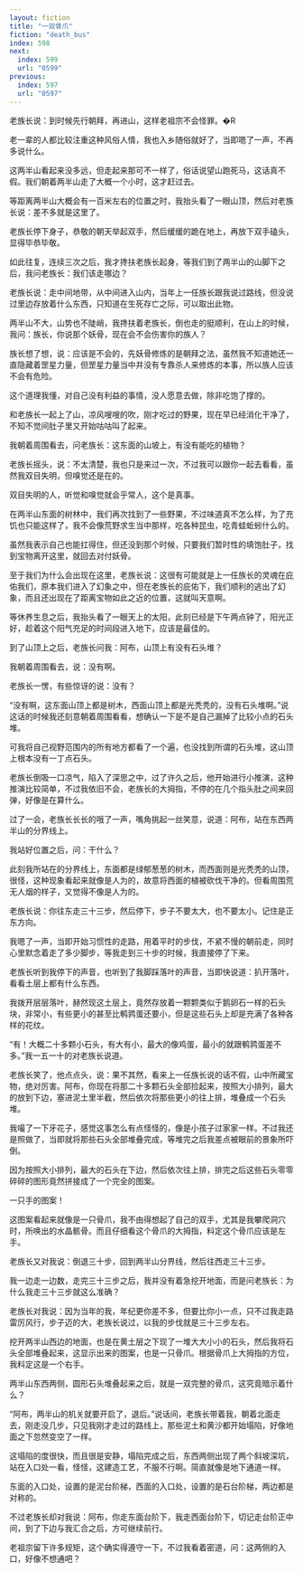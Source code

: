 ```yaml
---
layout: fiction
title: "一双骨爪"
fiction: "death_bus"
index: 598
next:
  index: 599
  url: "0599"
previous:
  index: 597
  url: "0597"
---
```

老族长说：到时候先行朝拜，再进山，这样老祖宗不会怪罪。�R

老一辈的人都比较注重这种风俗人情，我也入乡随俗就好了，当即嗯了一声，不再多说什么。

这两半山看起来没多远，但走起来那可不一样了，俗话说望山跑死马，这话真不假。我们朝着两半山走了大概一个小时，这才赶过去。

等距离两半山大概会有一百米左右的位置之时，我抬头看了一眼山顶，然后对老族长说：差不多就是这里了。

老族长停下身子，恭敬的朝天举起双手，然后缓缓的跪在地上，再放下双手磕头，显得毕恭毕敬。

如此往复，连续三次之后，我才搀扶老族长起身，等我们到了两半山的山脚下之后，我问老族长：我们该走哪边？

老族长说：走中间地带，从中间进入山内，当年上一任族长跟我说过路线，但没说过里边存放着什么东西，只知道在生死存亡之际，可以取出此物。

两半山不大，山势也不陡峭，我搀扶着老族长，倒也走的挺顺利，在山上的时候，我问：族长，你说那个妖骨，现在会不会伤害你的族人？

族长想了想，说：应该是不会的，先妖骨修炼的是朝拜之法，虽然我不知道她还一直隐藏着罡星力量，但罡星力量当中并没有专靠杀人来修炼的本事，所以族人应该不会有危险。

这个道理我懂，对自己没有利益的事情，没人愿意去做，除非吃饱了撑的。

和老族长一起上了山，凉风嗖嗖的吹，刚才吃过的野果，现在早已经消化干净了，不知不觉间肚子里又开始咕咕叫了起来。

我朝着周围看去，问老族长：这东面的山坡上，有没有能吃的植物？

老族长摇头，说：不太清楚，我也只是来过一次，不过我可以跟你一起去看看，虽然我双目失明，但嗅觉还是在的。

双目失明的人，听觉和嗅觉就会乎常人，这个是真事。

在两半山东面的树林中，我们再次找到了一些野果，不过味道真不怎么样，为了充饥也只能这样了，我不会像荒野求生当中那样，吃各种昆虫，吃青蛙蚯蚓什么的。

虽然我表示自己也能扛得住，但还没到那个时候，只要我们暂时性的填饱肚子，找到宝物离开这里，就回去对付妖骨。

至于我们为什么会出现在这里，老族长说：这很有可能就是上一任族长的灵魂在庇佑我们，原本我们进入了幻象之中，但在老族长的庇佑下，我们顺利的逃出了幻象，而且还出现在了距离宝物如此之近的位置，这就叫天意啊。

等休养生息之后，我抬头看了一眼天上的太阳，此刻已经是下午两点钟了，阳光正好，趁着这个阳气充足的时间段进入地下，应该是最佳的。

到了山顶上之后，老族长问我：阿布，山顶上有没有石头堆？

我朝着周围看去，说：没有啊。

老族长一愣，有些惊讶的说：没有？

“没有啊，这东面山顶上都是树木，西面山顶上都是光秃秃的，没有石头堆啊。”说这话的时候我还刻意朝着周围看看，想确认一下是不是自己漏掉了比较小点的石头堆。

可我将自己视野范围内的所有地方都看了一个遍，也没找到所谓的石头堆，这山顶上根本没有一丁点石头。

老族长倒吸一口凉气，陷入了深思之中，过了许久之后，他开始进行小推演，这种推演比较简单，不过我依旧不会，老族长的大拇指，不停的在几个指头肚之间来回弹，好像是在算什么。

过了一会，老族长长长的哦了一声，嘴角挑起一丝笑意，说道：阿布，站在东西两半山的分界线上。

我站好位置之后，问：干什么？

此刻我所站在的分界线上，东面都是绿郁葱葱的树木，而西面则是光秃秃的山顶，很怪，这种现象看起来就像是人为的，故意将西面的植被砍伐干净的。但看周围荒无人烟的样子，又觉得不像是人为的。

老族长说：你往东走三十三步，然后停下，步子不要太大，也不要太小。记住是正东方向。

我嗯了一声，当即开始习惯性的走路，用着平时的步伐，不紧不慢的朝前走，同时心里默念着走了多少脚步，等我走到三十步的时候，我直接停了下来。

老族长听到我停下的声音，也听到了我脚踩落叶的声音，当即快说道：扒开落叶，看看土层上都有什么东西。

我拨开层层落叶，赫然现这土层上，竟然存放着一颗颗类似于鹅卵石一样的石头块，非常小，有些更小的甚至比鹌鹑蛋还要小，但是这些石头上却是充满了各种各样的花纹。

“有！大概二十多颗小石头，有大有小，最大的像鸡蛋，最小的就跟鹌鹑蛋差不多。”我一五一十的对老族长说道。

老族长笑了，他点点头，说：果不其然，看来上一任族长说的话不假，山中所藏宝物，绝对厉害。阿布，你现在将那二十多颗石头全部捡起来，按照大小排列，最大的放到下边，塞进泥土里半截，然后依次将那些更小的往上排，堆叠成一个石头堆。

我嘬了一下牙花子，感觉这事怎么有点怪怪的，像是小孩子过家家一样。不过我还是照做了，当即就将那些石头全部堆叠完成，等堆完之后我差点被眼前的景象所吓倒。

因为按照大小排列，最大的石头在下边，然后依次往上排，排完之后这些石头零零碎碎的图形竟然拼接成了一个完全的图案。

一只手的图案！

这图案看起来就像是一只骨爪，我不由得想起了自己的双手，尤其是我攀爬洞穴时，所唤出的水晶骸骨。而且仔细看这个骨爪的大拇指，料定这个骨爪应该是左手。

老族长又对我说：倒退三十步，回到两半山分界线，然后往西走三十三步。

我一边走一边数，走完三十三步之后，我并没有着急挖开地面，而是问老族长：为什么我走三十三步就这么准确？

老族长对我说：因为当年的我，年纪更你差不多，但要比你小一点，只不过我走路雷厉风行，步子迈的大，老族长说过，以我的步伐就是三十三步左右。

挖开两半山西边的地面，也是在黄土层之下现了一堆大大小小的石头，然后我将石头全部堆叠起来，这显示出来的图案，也是一只骨爪。根据骨爪上大拇指的方位，我料定这是一个右手。

两半山东西两侧，圆形石头堆叠起来之后，就是一双完整的骨爪，这究竟暗示着什么？

“阿布，两半山的机关就要开启了，退后。”说话间，老族长带着我，朝着北面走去，刚走没几步，只见我刚才走过的路线上，那些泥土和黄沙都开始塌陷，好像地面之下忽然变空了一样。

这塌陷的度很快，而且很是安静，塌陷完成之后，东西两侧出现了两个斜坡深坑，站在入口处一看，怪怪，这建造工艺，不服不行啊。简直就像是地下通道一样。

东面的入口处，设置的是泥台阶梯，西面的入口处，设置的是石台阶梯，两边都是对称的。

不过老族长却对我说：阿布，你走东面台阶下，我走西面台阶下，切记走台阶正中间，到了下边与我汇合之后，方可继续前行。

老祖宗留下许多规矩，这个确实得遵守一下，不过我看着密道，问：这两侧的入口，好像不想通吧？